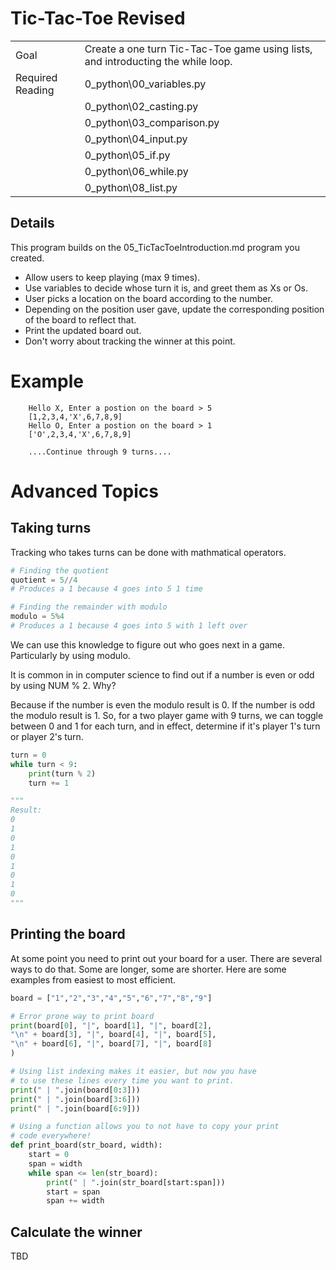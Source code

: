 # Tic-Tac-Toe Revised

|||
|---|---|
|Goal|Create a one turn Tic-Tac-Toe game using lists, and introducting the while loop.|
|Required Reading| 0_python\00_variables.py|
||0_python\02_casting.py|
||0_python\03_comparison.py|
||0_python\04_input.py|
||0_python\05_if.py|
||0_python\06_while.py|
||0_python\08_list.py|

## Details
This program builds on the 05_TicTacToeIntroduction.md program you created.

- Allow users to keep playing (max 9 times).
- Use variables to decide whose turn it is, and greet them as Xs or Os.
- User picks a location on the board according to the number.
- Depending on the position user gave, update the corresponding position of the board to reflect that.
- Print the updated board out.
- Don't worry about tracking the winner at this point.

# Example
```
    Hello X, Enter a postion on the board > 5
    [1,2,3,4,'X',6,7,8,9]
    Hello O, Enter a postion on the board > 1
    ['O',2,3,4,'X',6,7,8,9]

    ....Continue through 9 turns....
```

# Advanced Topics

## Taking turns
Tracking who takes turns can be done with mathmatical operators.

```python
# Finding the quotient
quotient = 5//4
# Produces a 1 because 4 goes into 5 1 time
```

```python
# Finding the remainder with modulo
modulo = 5%4
# Produces a 1 because 4 goes into 5 with 1 left over
```

We can use this knowledge to figure out who goes next in a game. Particularly by using modulo.

It is common in in computer science to find out if a number is even or odd by using NUM % 2. Why?

Because if the number is even the modulo result is 0. If the number is odd the modulo result is 1. So, for a two player game with 9 turns, we can toggle between 0 and 1 for each turn, and in effect, determine if it's player 1's turn or player 2's turn.

```python
turn = 0
while turn < 9:
    print(turn % 2)
    turn += 1

"""
Result:
0
1
0
1
0
1
0
1
0
"""
```

## Printing the board
At some point you need to print out your board for a user. There are several ways to do that. Some are longer, some are shorter. Here are some examples from easiest to most efficient.

```python
board = ["1","2","3","4","5","6","7","8","9"]

# Error prone way to print board
print(board[0], "|", board[1], "|", board[2],
"\n" + board[3], "|", board[4], "|", board[5],
"\n" + board[6], "|", board[7], "|", board[8]
)

# Using list indexing makes it easier, but now you have
# to use these lines every time you want to print.
print(" | ".join(board[0:3]))
print(" | ".join(board[3:6]))
print(" | ".join(board[6:9]))

# Using a function allows you to not have to copy your print
# code everywhere!
def print_board(str_board, width):
    start = 0
    span = width
    while span <= len(str_board):
        print(" | ".join(str_board[start:span]))
        start = span
        span += width

```

## Calculate the winner
TBD